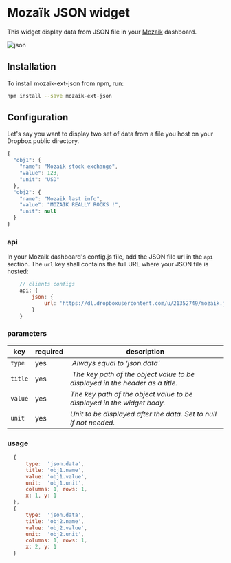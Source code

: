 # Mozaïk JSON widget

This widget display data from JSON file in your [Mozaik](http://mozaik.rocks/) dashboard.

![json](https://raw.githubusercontent.com/jtbonhomme/mozaik-ext-json/master/preview/mozaik-ext-json.png)

## Installation

To install mozaik-ext-json from npm, run:

```bash
npm install --save mozaik-ext-json
```

## Configuration

Let's say you want to display two set of data from a file you host on your Dropbox public directory.

```javascript
{
  "obj1": {    
    "name": "Mozaik stock exchange",
    "value": 123,
    "unit": "USD"
  },
  "obj2": {    
    "name": "Mozaik last info",
    "value": "MOZAIK REALLY ROCKS !",
    "unit": null
  }
}
```

### api

In your Mozaik dashboard's config.js file, add the JSON file url in the <code>api</code> section. The <code>url</code> key shall contains the full URL where your JSON file is hosted:

```javascript
    // clients configs
    api: {
        json: {
            url: 'https://dl.dropboxusercontent.com/u/21352749/mozaik.json'
        }
    }
```

### parameters

key       | required | description
----------|----------|------------------------------------------------------------------------------
`type`    | yes      | *Always equal to 'json.data'*
`title`   | yes      | *The key path of the object value to be displayed in the header as a title.*
`value`   | yes      | *The key path of the object value to be displayed in the widget body.*
`unit`    | yes      | *Unit to be displayed after the data. Set to null if not needed.*

### usage

```javascript
  {
      type:  'json.data',
      title: 'obj1.name',
      value: 'obj1.value',
      unit:  'obj1.unit',
      columns: 1, rows: 1,
      x: 1, y: 1
  },
  {
      type:  'json.data',
      title: 'obj2.name',
      value: 'obj2.value',
      unit:  'obj2.unit',
      columns: 1, rows: 1,
      x: 2, y: 1
  }
```

